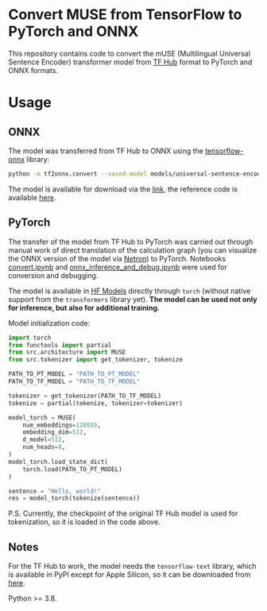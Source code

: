 # Convert MUSE from TensorFlow to PyTorch and ONNX

This repository contains code to convert the mUSE (Multilingual Universal Sentence Encoder) transformer model from [TF Hub](https://www.kaggle.com/models/google/universal-sentence-encoder/tensorFlow2/multilingual-large) format to PyTorch and ONNX formats.

# Usage

## ONNX

The model was transferred from TF Hub to ONNX using the [tensorflow-onnx](https://github.com/onnx/tensorflow-onnx) library:
```bash
python -m tf2onnx.convert --saved-model models/universal-sentence-encoder-multilingual-large-3 --output models/model.onnx --extra_opset ai.onnx.contrib:1
```

The model is available for download via the [link](https://huggingface.co/dayyass/universal-sentence-encoder-multilingual-large-3-pytorch/tree/main), the reference code is available [here](tests/test_inference_torch.py).

## PyTorch

The transfer of the model from TF Hub to PyTorch was carried out through manual work of direct translation of the calculation graph (you can visualize the ONNX version of the model via [Netron](https://netron.app/)) to PyTorch. Notebooks [convert.ipynb](convert.ipynb) and [onnx_inference_and_debug.ipynb](onnx_inference_and_debug.ipynb) were used for conversion and debugging.

The model is available in [HF Models](https://huggingface.co/dayyass/universal-sentence-encoder-multilingual-large-3-pytorch/tree/main) directly through `torch` (without native support from the `transformers` library yet). **The model can be used not only for inference, but also for additional training.**

Model initialization code:
```python
import torch
from functools import partial
from src.architecture import MUSE
from src.tokenizer import get_tokenizer, tokenize

PATH_TO_PT_MODEL = "PATH_TO_PT_MODEL"
PATH_TO_TF_MODEL = "PATH_TO_TF_MODEL"

tokenizer = get_tokenizer(PATH_TO_TF_MODEL)
tokenize = partial(tokenize, tokenizer=tokenizer)

model_torch = MUSE(
    num_embeddings=128010,
    embedding_dim=512,
    d_model=512,
    num_heads=8,
)
model_torch.load_state_dict(
    torch.load(PATH_TO_PT_MODEL)
)

sentence = "Hello, world!"
res = model_torch(tokenize(sentence))
```
P.S. Currently, the checkpoint of the original TF Hub model is used for tokenization, so it is loaded in the code above.

## Notes
For the TF Hub to work, the model needs the `tensorflow-text` library, which is available in PyPI except for Apple Silicon, so it can be downloaded from [here](https://github.com/sun1638650145/Libraries-and-Extensions-for-TensorFlow-for-Apple-Silicon/releases).

Python >= 3.8.

